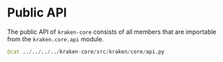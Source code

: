 # Public API

The public API of `kraken-core` consists of all members that are importable from the `kraken.core.api` module.

```py title="kraken/core/api.py"
@cat ../../../../kraken-core/src/kraken/core/api.py
```
